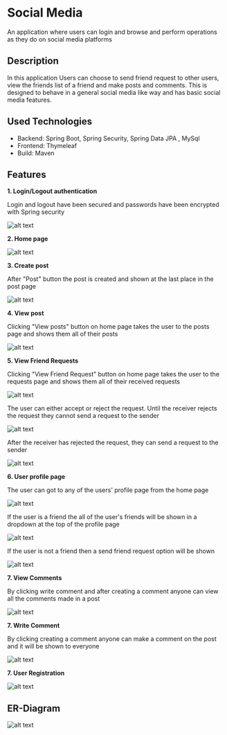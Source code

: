 # Social Media
An application where users can login and browse and perform operations as they do on social media platforms

## Description
In this application Users can choose to send friend request to other users, view the friends list of a friend and make posts and comments. This is designed to behave in a general social media like way and has basic social media features.

## Used Technologies
- Backend: Spring Boot, Spring Security, Spring Data JPA , MySql
- Frontend: Thymeleaf
- Build: Maven

## Features
**1. Login/Logout authentication**

Login and logout have been secured and passwords have been encrypted with Spring security

![alt text](Readme%20Attachments/loginlogout.jpg)

**2. Home page**

![alt text](Readme%20Attachments/homepage.jpg)

**3. Create post**

After "Post" button the post is created and shown at the last place in the post page

![alt text](Readme%20Attachments/post.jpg)

**4. View post**

Clicking "View posts" button on home page takes the user to the posts page and shows them all of their posts

![alt text](Readme%20Attachments/viewpost.jpg)

**5. View Friend Requests**

Clicking "View Friend Request" button on home page takes the user to the requests page and shows them all of their received requests

![alt text](Readme%20Attachments/viewrequest.jpg)

The user can either accept or reject the request. Until the receiver rejects the request they cannot send a request to the sender

![alt text](Readme%20Attachments/userpage.jpg)

After the receiver has rejected the request, they can send a request to the sender

![alt text](Readme%20Attachments/userpage2.jpg)

**6. User profile page**

The user can got to any of the users' profile page from the home page

![alt text](Readme%20Attachments/selectuser.jpg)

If the user is a friend the all of the user's friends will be shown in a dropdown at the top of the profile page

![alt text](Readme%20Attachments/userpage3.jpg)

If the user is not a friend then a send friend request option will be shown

![alt text](Readme%20Attachments/userpage4.jpg)

**7. View Comments**

By clicking write comment and after creating a comment anyone can view all the comments made in a post

![alt text](Readme%20Attachments/comment.jpg)


**7. Write Comment**

By clicking creating a comment anyone can make a comment on the post and it will be shown to everyone

![alt text](Readme%20Attachments/writecomment.jpg)

**7. User Registration**

![alt text](Readme%20Attachments/userreg.jpg)


## ER-Diagram
![alt text](Readme%20Attachments/er-diagram.jpg)





